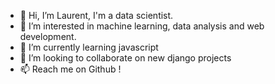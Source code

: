 - 👋 Hi, I’m Laurent, I'm a data scientist. 
- 👀 I’m interested in machine learning, data analysis and web development. 
- 🌱 I’m currently learning javascript
- 💞️ I’m looking to collaborate on new django projects
- 📫 Reach me on Github ! 

<!---
lolrenx/lolrenx is a ✨ special ✨ repository because its `README.md` (this file) appears on your GitHub profile.
You can click the Preview link to take a look at your changes.
--->
